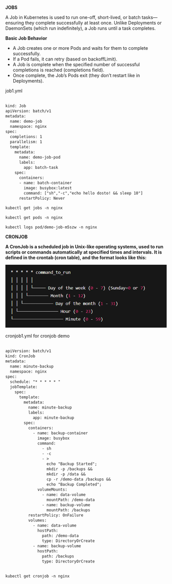 **JOBS**

A Job in Kubernetes is used to run one-off, short-lived, or batch tasks—ensuring they complete successfully at least once.
Unlike Deployments or DaemonSets (which run indefinitely), a Job runs until a task completes.


**Basic Job Behavior**
- A Job creates one or more Pods and waits for them to complete successfully.
- If a Pod fails, it can retry (based on backoffLimit).
- A Job is complete when the specified number of successful completions is reached (completions field).
- Once complete, the Job’s Pods exit (they don’t restart like in Deployments).

job1.yml

<pre><code>
kind: Job
apiVersion: batch/v1
metadata:
  name: demo-job
  namespace: nginx
spec:
  completions: 1
  parallelism: 1
  template:
    metadata:
      name: demo-job-pod
      labels:
        app: batch-task
    spec:
      containers:
      - name: batch-container
        image: busybox:latest
        command: ["sh","-c","echo hello dosto! && sleep 10"]
      restartPolicy: Never     
</code></pre>

<pre><code>kubectl get jobs -n nginx</code></pre>
<pre><code>kubectl get pods -n nginx</code></pre> 
<pre><code>kubectl logs pod/demo-job-m5szw -n nginx</code></pre>

**CRONJOB**

**A CronJob is a scheduled job in Unix-like operating systems, used to run scripts or commands automatically at specified times and intervals. It is defined in the crontab (cron table), and the format looks like this:**

![Alt text](https://github.com/herrry107/Kubernetes/blob/main/jobs/cron.png)

cronjob1.yml for cronjob demo
<pre><code>
apiVersion: batch/v1
kind: CronJob
metadata:
  name: minute-backup
  namespace: nginx
spec:
  schedule: "* * * * * "
  jobTemplate:
    spec:
      template:
        metadata:
          name: minute-backup
          labels:
            app: minute-backup
        spec:
          containers:
            - name: backup-container
              image: busybox
              command:
                - sh
                - -c
                - >
                  echo "Backup Started";
                  mkdir -p /backups &&
                  mkdir -p /data &&
                  cp -r /demo-data /backups &&
                  echo "Backup Completed";
              volumeMounts:
                - name: data-volume
                  mountPath: /demo-data
                - name: backup-volume
                  mountPath: /backups
          restartPolicy: OnFailure
          volumes:
            - name: data-volume
              hostPath:
                path: /demo-data
                type: DirectoryOrCreate
            - name: backup-volume
              hostPath:
                path: /backups
                type: DirectoryOrCreate

</code></pre>

<pre><code>kubectl get cronjob -n nginx</code></pre>
